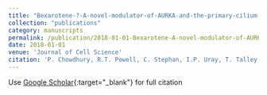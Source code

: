 ```yaml
---
title: "Bexarotene-?-A-novel-modulator-of-AURKA-and-the-primary-cilium-in-VHL-deficient-cells"
collection: "publications"
category: manuscripts
permalink: /publication/2018-01-01-Bexarotene-A-novel-modulator-of-AURKA-and-the-primary-cilium-in-VHL-deficient-cells
date: 2018-01-01
venue: 'Journal of Cell Science'
citation: 'P. Chowdhury, R.T. Powell, C. Stephan, I.P. Uray, T. Talley, M. Karki, D.N. Tripathi, Y.S. Park, M.A. Mancini, P. Davies, R. Dere. &quot;Bexarotene-?-A-novel-modulator-of-AURKA-and-the-primary-cilium-in-VHL-deficient-cells.&quot; Journal of Cell Science, 2018.'
---
```


Use [Google Scholar](https://scholar.google.com/scholar?q=Bexarotene+?+A+novel+modulator+of+AURKA+and+the+primary+cilium+in+VHL+deficient+cells){:target="_blank"} for full citation